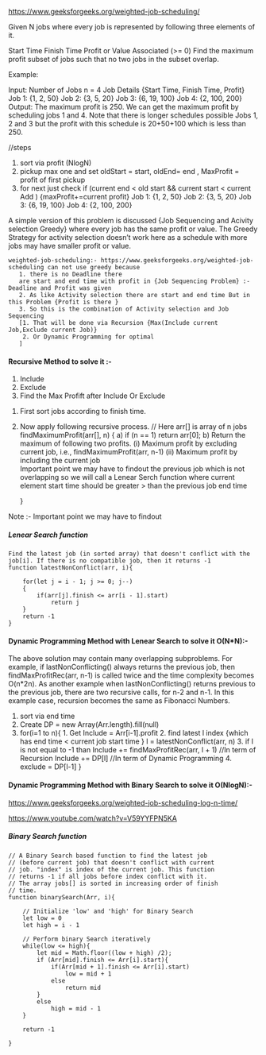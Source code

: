 https://www.geeksforgeeks.org/weighted-job-scheduling/

Given N jobs where every job is represented by following three elements of it.

Start Time
Finish Time
Profit or Value Associated (>= 0)
Find the maximum profit subset of jobs such that no two jobs in the subset overlap. 

Example: 

Input: Number of Jobs n = 4
       Job Details {Start Time, Finish Time, Profit}
       Job 1:  {1, 2, 50} 
       Job 2:  {3, 5, 20}
       Job 3:  {6, 19, 100}
       Job 4:  {2, 100, 200}
Output: The maximum profit is 250.
We can get the maximum profit by scheduling jobs 1 and 4.
Note that there is longer schedules possible Jobs 1, 2 and 3 
but the profit with this schedule is 20+50+100 which is less than 250.

//steps
1. sort via profit (NlogN)
2. pickup max one and set oldStart = start, oldEnd= end , MaxProfit = profit of first pickup
3. for next just check if (current end < old start && current start < current Add ) {maxProfit+=current profit}
Job 1:  {1, 2, 50} 
       Job 2:  {3, 5, 20}
       Job 3:  {6, 19, 100}
       Job 4:  {2, 100, 200}

A simple version of this problem is discussed {Job Sequencing and Acivity selection Greedy} where every job has the same profit or value. The Greedy Strategy for activity selection doesn’t work here as a schedule with more jobs may have smaller profit or value.


```
weighted-job-scheduling:- https://www.geeksforgeeks.org/weighted-job-scheduling can not use greedy because 
   1. there is no Deadline there 
   are start and end time with profit in {Job Sequencing Problem} :- Deadline and Profit was given 
   2. As like Activity selection there are start and end time But in this Problem {Profit is there }
   3. So this is the combination of Activity selection and Job Sequencing 
   [1. That will be done via Recursion {Max(Include current Job,Exclude current Job)}
    2. Or Dynamic Programming for optimal 
   ] 
```

#### Recursive Method to solve it :- 

1. Include 
2. Exclude 
3. Find the Max Profift after Include Or Exclude 

1) First sort jobs according to finish time.
2) Now apply following recursive process. 
   // Here arr[] is array of n jobs
   findMaximumProfit(arr[], n)
   {
     a) if (n == 1) return arr[0];
     b) Return the maximum of following two profits.
         (i) Maximum profit by excluding current job, i.e., 
             findMaximumProfit(arr, n-1)
         (ii) Maximum profit by including the current job  
              Important point we may have to findout the previous job which is not overlapping 
              so we will call a Lenear Serch function 
              where current element start time should be greater > than the previous job end time 
                 
   }

Note :- Important point we may have to findout 

##### Lenear Search function 
```
Find the latest job (in sorted array) that doesn't conflict with the job[i]. If there is no compatible job, then it returns -1
function latestNonConflict(arr, i){
     
    for(let j = i - 1; j >= 0; j--)
    {
        if(arr[j].finish <= arr[i - 1].start)
            return j
    }       
    return -1
}
```
#### Dynamic Programming Method with Lenear Search to solve it O(N*N):- 
 
The above solution may contain many overlapping subproblems. For example, if lastNonConflicting() always returns the previous job, then findMaxProfitRec(arr, n-1) is called twice and the time complexity becomes O(n*2n). As another example when lastNonConflicting() returns previous to the previous job, there are two recursive calls, for n-2 and n-1. In this example case, recursion becomes the same as Fibonacci Numbers. 

1. sort via end time 
2. Create DP = new Array(Arr.length).fill(null)
3. for(i=1 to n){
       1. Get Include = Arr[i-1].profit
       2. find latest l index {which has end time < current job start time }
              l = latestNonConflict(arr, n)
       3. if l is not equal to -1 than 
              Include += findMaxProfitRec(arr, l + 1) //In term of Recursion 
              Include += DP[l] //In term of Dynamic Programming 
       4. exclude = DP[l-1]
}

#### Dynamic Programming Method with Binary Search to solve it O(NlogN):- 

https://www.geeksforgeeks.org/weighted-job-scheduling-log-n-time/

https://www.youtube.com/watch?v=V59YYFPN5KA

##### Binary Search function 
```
// A Binary Search based function to find the latest job
// (before current job) that doesn't conflict with current
// job. "index" is index of the current job. This function
// returns -1 if all jobs before index conflict with it.
// The array jobs[] is sorted in increasing order of finish
// time.
function binarySearch(Arr, i){
 
    // Initialize 'low' and 'high' for Binary Search
    let low = 0
    let high = i - 1
 
    // Perform binary Search iteratively
    while(low <= high){
        let mid = Math.floor((low + high) /2);
        if (Arr[mid].finish <= Arr[i].start){
            if(Arr[mid + 1].finish <= Arr[i].start)
                low = mid + 1
            else
                return mid
        }
        else
            high = mid - 1
    }
 
    return -1
 
}
```